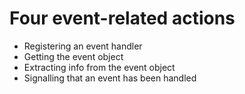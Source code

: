 # Four event-related actions
  * Registering an event handler
  * Getting the event object
  * Extracting info from the event object
  * Signalling that an event has been handled
  
